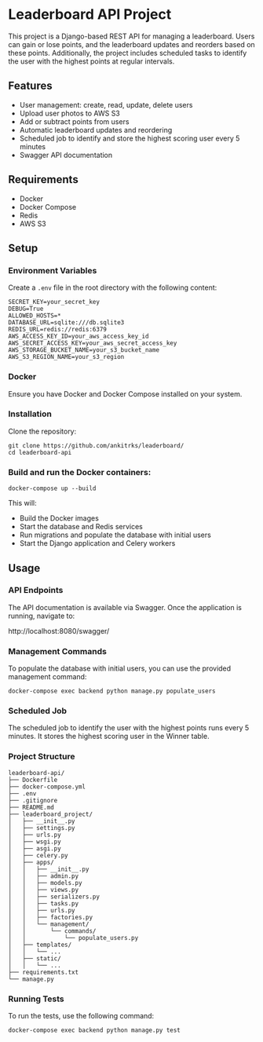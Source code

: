 # Leaderboard API Project
This project is a Django-based REST API for managing a leaderboard. Users can gain or lose points, and the leaderboard updates and reorders based on these points. Additionally, the project includes scheduled tasks to identify the user with the highest points at regular intervals.

## Features
* User management: create, read, update, delete users
* Upload user photos to AWS S3
* Add or subtract points from users
* Automatic leaderboard updates and reordering
* Scheduled job to identify and store the highest scoring user every 5 minutes
* Swagger API documentation

## Requirements
* Docker
* Docker Compose
* Redis
* AWS S3

## Setup
### Environment Variables
Create a `.env` file in the root directory with the following content:

```
SECRET_KEY=your_secret_key
DEBUG=True
ALLOWED_HOSTS=*
DATABASE_URL=sqlite:///db.sqlite3
REDIS_URL=redis://redis:6379
AWS_ACCESS_KEY_ID=your_aws_access_key_id
AWS_SECRET_ACCESS_KEY=your_aws_secret_access_key
AWS_STORAGE_BUCKET_NAME=your_s3_bucket_name
AWS_S3_REGION_NAME=your_s3_region
```

### Docker
Ensure you have Docker and Docker Compose installed on your system.

### Installation
Clone the repository:
```
git clone https://github.com/ankitrks/leaderboard/
cd leaderboard-api
```

### Build and run the Docker containers:
```
docker-compose up --build
```

This will:

* Build the Docker images
* Start the database and Redis services
* Run migrations and populate the database with initial users
* Start the Django application and Celery workers

## Usage
### API Endpoints

The API documentation is available via Swagger. Once the application is running, navigate to:

http://localhost:8080/swagger/

### Management Commands
To populate the database with initial users, you can use the provided management command:

```
docker-compose exec backend python manage.py populate_users
```

### Scheduled Job
The scheduled job to identify the user with the highest points runs every 5 minutes. It stores the highest scoring user in the Winner table.

### Project Structure

```
leaderboard-api/
├── Dockerfile
├── docker-compose.yml
├── .env
├── .gitignore
├── README.md
├── leaderboard_project/
│   ├── __init__.py
│   ├── settings.py
│   ├── urls.py
│   ├── wsgi.py
│   ├── asgi.py
│   ├── celery.py
│   ├── apps/
│   │   ├── __init__.py
│   │   ├── admin.py
│   │   ├── models.py
│   │   ├── views.py
│   │   ├── serializers.py
│   │   ├── tasks.py
│   │   ├── urls.py
│   │   ├── factories.py
│   │   └── management/
│   │       └── commands/
│   │           └── populate_users.py
│   ├── templates/
│   │   └── ...
│   ├── static/
│   │   └── ...
├── requirements.txt
└── manage.py
```

### Running Tests
To run the tests, use the following command:

```
docker-compose exec backend python manage.py test
```
